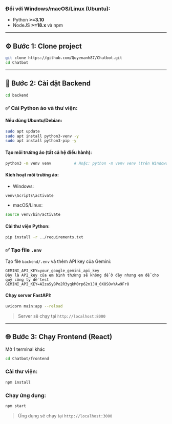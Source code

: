 ### Đối với **Windows/macOS/Linux (Ubuntu)**:
- Python **>=3.10**
- NodeJS **>=18.x** và npm
---

## ⚙️ Bước 1: Clone project
```bash
git clone https://github.com/Quyenanh87/Chatbot.git
cd Chatbot
```

---

## 🐍 Bước 2: Cài đặt Backend
```bash
cd backend
```

### ✅ Cài Python ảo và thư viện:

#### Nếu dùng Ubuntu/Debian:
```bash
sudo apt update
sudo apt install python3-venv -y
sudo apt install python3-pip -y
```

#### Tạo môi trường ảo (tất cả hệ điều hành):
```bash
python3 -m venv venv          # Hoặc: python -m venv venv (trên Windows/macOS)
```

#### Kích hoạt môi trường ảo:
- Windows:
```bash
venv\Scripts\activate
```
- macOS/Linux:
```bash
source venv/bin/activate
```

#### Cài thư viện Python:
```bash
pip install -r ../requirements.txt
```
### ✅ Tạo file `.env`
Tạo file `backend/.env` và thêm API key của Gemini:
```env
GEMINI_API_KEY=your_google_gemini_api_key
Đây là API_key của em bình thường sẽ không để ở đây nhưng em để cho quý công ty dễ test
GEMINI_API_KEY=AIzaSyBPo2R3yqkM0rp62n1JH_0X8SOvYAw9Fr8
```

#### Chạy server FastAPI:
```bash
uvicorn main:app --reload
```

> Server sẽ chạy tại `http://localhost:8000`

---

## 🌐 Bước 3: Chạy Frontend (React)
Mở 1 terminal khác 
```bash
cd Chatbot/frontend
```

### Cài thư viện:
```bash
npm install
```

### Chạy ứng dụng:
```bash
npm start
```

> Ứng dụng sẽ chạy tại `http://localhost:3000`
